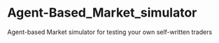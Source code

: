 # Agent-Based_Market_simulator
Agent-based Market simulator for testing your own self-written traders
